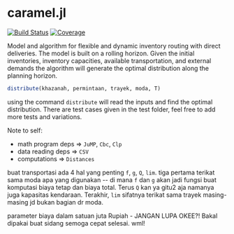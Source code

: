 # caramel.jl

[![Build Status](https://ci.appveyor.com/api/projects/status/github/kreikrei/caramel.jl?svg=true)](https://ci.appveyor.com/project/kreikrei/caramel-jl)
[![Coverage](https://codecov.io/gh/kreikrei/caramel.jl/branch/master/graph/badge.svg)](https://codecov.io/gh/kreikrei/caramel.jl)

Model and algorithm for flexible and dynamic inventory routing with direct deliveries. The model is built on a rolling horizon. Given the initial inventories, inventory capacities, available transportation, and external demands the algorithm will generate the optimal distribution along the planning horizon.

```julia
distribute(khazanah, permintaan, trayek, moda, T)
```

using the command `distribute` will read the inputs and find the optimal distribution. There are test cases given in the test folder, feel free to add more tests and variations.

Note to self:
- math program deps => `JuMP`, `Cbc`, `Clp`
- data reading deps => `CSV`
- computations => `Distances`

buat transportasi ada 4 hal yang penting `f`, `g`, `Q`, `lim`. tiga pertama terikat sama moda apa yang digunakan -- di mana `f` dan `g` akan jadi fungsi buat komputasi biaya tetap dan biaya total. Terus `Q` kan ya gitu2 aja namanya juga kapasitas kendaraan. Terakhir, `lim` sifatnya terikat sama trayek masing-masing jd bukan bagian dr moda.

parameter biaya dalam satuan juta Rupiah - JANGAN LUPA OKEE?! Bakal dipakai buat sidang semoga cepat selesai. wml!
